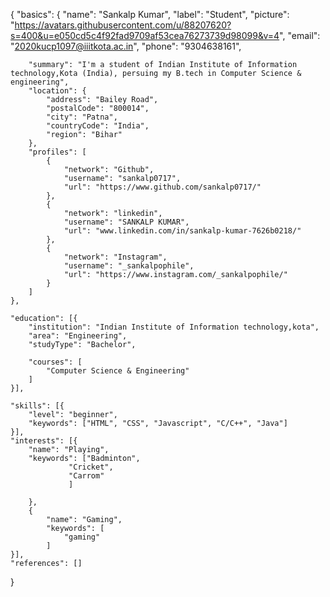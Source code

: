 {
	"basics": {
		"name": "Sankalp Kumar",
		"label": "Student",
		"picture": "https://avatars.githubusercontent.com/u/88207620?s=400&u=e050cd5c4f92fad9709af53cea76273739d98099&v=4",
		"email": "2020kucp1097@iiitkota.ac.in",
		"phone": "9304638161",
		
		"summary": "I'm a student of Indian Institute of Information technology,Kota (India), persuing my B.tech in Computer Science & engineering",
		"location": {
			"address": "Bailey Road",
			"postalCode": "800014",
			"city": "Patna",
			"countryCode": "India",
			"region": "Bihar"
		},
		"profiles": [
			{
				"network": "Github",
				"username": "sankalp0717",
				"url": "https://www.github.com/sankalp0717/"
			},
			{
				"network": "linkedin",
				"username": "SANKALP KUMAR",
				"url": "www.linkedin.com/in/sankalp-kumar-7626b0218/"
			},
			{
				"network": "Instagram",
				"username": "_sankalpophile",
				"url": "https://www.instagram.com/_sankalpophile/"
			}
		]
	},

	"education": [{
		"institution": "Indian Institute of Information technology,kota",
		"area": "Engineering",
		"studyType": "Bachelor",

		"courses": [
			"Computer Science & Engineering"
		]
	}],
	
	"skills": [{
		"level": "beginner",
		"keywords": ["HTML", "CSS", "Javascript", "C/C++", "Java"]
	}],
	"interests": [{
		"name": "Playing",
		"keywords": ["Badminton",
                 "Cricket",
                 "Carrom"
                 ]

        },
        {
            "name": "Gaming",
            "keywords": [
                "gaming"
            ]
	}],
	"references": []
}
